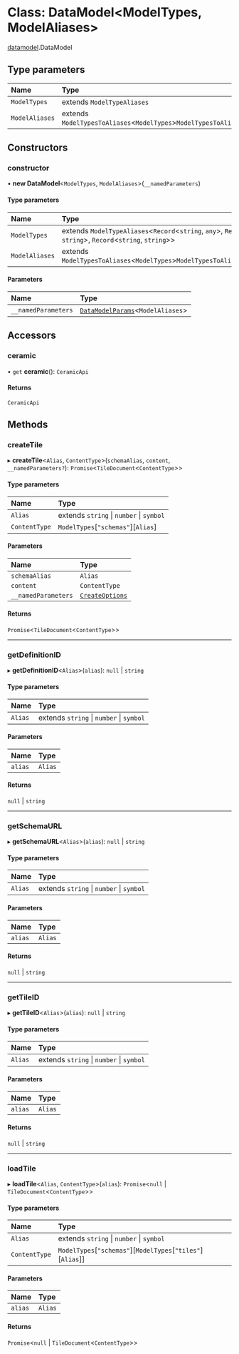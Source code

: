 # Class: DataModel<ModelTypes, ModelAliases\>

[datamodel](../modules/datamodel.md).DataModel

## Type parameters

| Name | Type |
| :------ | :------ |
| `ModelTypes` | extends `ModelTypeAliases` |
| `ModelAliases` | extends `ModelTypesToAliases`<`ModelTypes`\>`ModelTypesToAliases`<`ModelTypes`\> |

## Constructors

### constructor

• **new DataModel**<`ModelTypes`, `ModelAliases`\>(`__namedParameters`)

#### Type parameters

| Name | Type |
| :------ | :------ |
| `ModelTypes` | extends `ModelTypeAliases`<`Record`<`string`, `any`\>, `Record`<`string`, `string`\>, `Record`<`string`, `string`\>\> |
| `ModelAliases` | extends `ModelTypesToAliases`<`ModelTypes`\>`ModelTypesToAliases`<`ModelTypes`\> |

#### Parameters

| Name | Type |
| :------ | :------ |
| `__namedParameters` | [`DataModelParams`](../modules/datamodel.md#datamodelparams)<`ModelAliases`\> |

## Accessors

### ceramic

• `get` **ceramic**(): `CeramicApi`

#### Returns

`CeramicApi`

## Methods

### createTile

▸ **createTile**<`Alias`, `ContentType`\>(`schemaAlias`, `content`, `__namedParameters?`): `Promise`<`TileDocument`<`ContentType`\>\>

#### Type parameters

| Name | Type |
| :------ | :------ |
| `Alias` | extends `string` \| `number` \| `symbol` |
| `ContentType` | `ModelTypes`[``"schemas"``][`Alias`] |

#### Parameters

| Name | Type |
| :------ | :------ |
| `schemaAlias` | `Alias` |
| `content` | `ContentType` |
| `__namedParameters` | [`CreateOptions`](../modules/datamodel.md#createoptions) |

#### Returns

`Promise`<`TileDocument`<`ContentType`\>\>

___

### getDefinitionID

▸ **getDefinitionID**<`Alias`\>(`alias`): ``null`` \| `string`

#### Type parameters

| Name | Type |
| :------ | :------ |
| `Alias` | extends `string` \| `number` \| `symbol` |

#### Parameters

| Name | Type |
| :------ | :------ |
| `alias` | `Alias` |

#### Returns

``null`` \| `string`

___

### getSchemaURL

▸ **getSchemaURL**<`Alias`\>(`alias`): ``null`` \| `string`

#### Type parameters

| Name | Type |
| :------ | :------ |
| `Alias` | extends `string` \| `number` \| `symbol` |

#### Parameters

| Name | Type |
| :------ | :------ |
| `alias` | `Alias` |

#### Returns

``null`` \| `string`

___

### getTileID

▸ **getTileID**<`Alias`\>(`alias`): ``null`` \| `string`

#### Type parameters

| Name | Type |
| :------ | :------ |
| `Alias` | extends `string` \| `number` \| `symbol` |

#### Parameters

| Name | Type |
| :------ | :------ |
| `alias` | `Alias` |

#### Returns

``null`` \| `string`

___

### loadTile

▸ **loadTile**<`Alias`, `ContentType`\>(`alias`): `Promise`<``null`` \| `TileDocument`<`ContentType`\>\>

#### Type parameters

| Name | Type |
| :------ | :------ |
| `Alias` | extends `string` \| `number` \| `symbol` |
| `ContentType` | `ModelTypes`[``"schemas"``][`ModelTypes`[``"tiles"``][`Alias`]] |

#### Parameters

| Name | Type |
| :------ | :------ |
| `alias` | `Alias` |

#### Returns

`Promise`<``null`` \| `TileDocument`<`ContentType`\>\>
